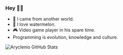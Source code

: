 ### Hey 👊🏼

- 🌌  I came from another world.
- 🍉  I love watermelon. 
- 🎮  Video game player in his spare time.  
- Programming is evolution, knowledge and culture.

![Aryclenio GitHub Stats](https://github-readme-stats.vercel.app/api?username=aryclenio&show_icons=true)
